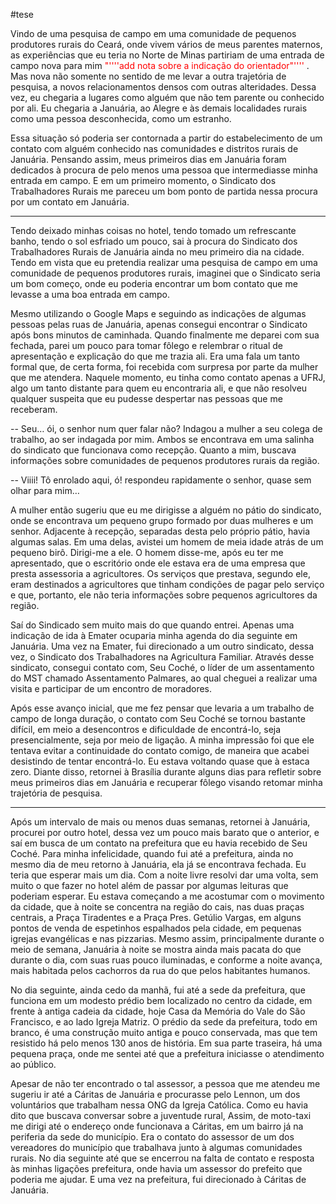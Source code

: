 
#tese 

Vindo de uma pesquisa de campo em uma comunidade de pequenos produtores rurais do Ceará, onde vivem vários de meus parentes maternos, as experiências que eu teria no Norte de Minas partiriam de uma entrada de campo nova para mim <font color = "red"> "''''add nota sobre a indicação do orientador"'''' </font>. Mas nova não somente no sentido de me levar a outra trajetória de pesquisa, a novos relacionamentos densos com outras alteridades.  Dessa vez, eu chegaria a lugares como alguém que não tem parente ou conhecido por ali. Eu chegaria a Januária, ao Alegre e às demais localidades rurais como uma pessoa desconhecida, como um estranho. 

Essa situação só poderia ser contornada a partir do estabelecimento de um contato com alguém conhecido nas comunidades e distritos rurais de Januária. Pensando assim, meus primeiros dias em Januária foram dedicados à procura de pelo menos uma pessoa que intermediasse minha entrada em campo. E em um primeiro momento, o Sindicato dos Trabalhadores Rurais me pareceu um bom ponto de partida nessa procura por um contato em Januária.
***
Tendo deixado minhas coisas no hotel, tendo tomado um refrescante banho, tendo o sol esfriado um pouco, sai à procura do Sindicato dos Trabalhadores Rurais de Januária ainda no meu primeiro dia na cidade. Tendo em vista que eu pretendia realizar uma pesquisa de campo em uma comunidade de pequenos produtores rurais, imaginei que o Sindicato seria um bom começo, onde eu poderia encontrar um bom contato que me levasse a uma boa entrada em campo. 

Mesmo utilizando o Google Maps e seguindo as indicações de algumas pessoas pelas ruas de Januária, apenas consegui encontrar o Sindicato após bons minutos de caminhada. Quando finalmente me deparei com sua fechada, parei um pouco para tomar fôlego e relembrar o ritual de apresentação e explicação do que me trazia ali. Era uma fala um tanto formal que, de certa forma, foi recebida com surpresa por parte da mulher que me atendera. Naquele momento, eu tinha como contato apenas a UFRJ, algo um tanto distante para quem eu encontraria ali, e que não resolveu qualquer suspeita que eu pudesse despertar nas pessoas que me receberam. 


-- Seu… ói, o senhor num quer falar não? Indagou a mulher a seu colega de trabalho, ao ser indagada por mim. Ambos se encontrava em uma salinha do sindicato que funcionava como recepção. Quanto a mim, buscava informações sobre comunidades de pequenos produtores rurais da região.

-- Viiii! Tô enrolado aqui, ó! respondeu rapidamente o senhor, quase sem olhar para mim…

A mulher então sugeriu que eu me dirigisse a alguém no pátio do sindicato, onde se encontrava um pequeno grupo formado por duas mulheres e um senhor. Adjacente à recepção, separadas desta pelo próprio pátio, havia algumas salas. Em uma delas, avistei um homem de meia idade atrás de um pequeno birô. Dirigi-me a ele. O homem disse-me, após eu ter me apresentado, que o escritório onde ele estava era de uma empresa que presta assessoria a agricultores. Os serviços que prestava, segundo ele, eram destinados a agricultores que tinham condições de pagar pelo serviço e que, portanto, ele não teria informações sobre pequenos agricultores da região. 

Saí do Sindicado sem muito mais do que quando entrei. Apenas uma indicação de ida à Emater ocuparia minha agenda do dia seguinte em Januária. Uma vez na Emater, fui direcionado a um outro sindicato, dessa vez, o Sindicato dos Trabalhadores na Agricultura Familiar. Através desse sindicato, consegui contato com, Seu Coché, o líder de um assentamento do MST chamado Assentamento Palmares, ao qual cheguei a realizar uma visita e participar de um encontro de moradores. 

Após esse avanço inicial, que me fez pensar que levaria a um trabalho de campo de longa duração, o contato com Seu Coché se tornou bastante difícil, em meio a desencontros e dificuldade de encontrá-lo, seja presencialmente, seja por meio de ligação. A minha impressão foi que ele tentava evitar a continuidade do contato comigo, de maneira que acabei desistindo de tentar encontrá-lo. Eu estava voltando quase que à estaca zero. Diante disso, retornei à Brasília durante alguns dias para refletir sobre meus primeiros dias em Januária e recuperar fôlego visando retomar minha trajetória de pesquisa.    
***

Após um intervalo de mais ou menos duas semanas, retornei à Januária, procurei por outro hotel, dessa vez um pouco mais barato que o anterior, e saí em busca de um contato na prefeitura que eu havia recebido de Seu Coché. Para minha infelicidade, quando fui até a prefeitura, ainda no mesmo dia de meu retorno à Januária, ela já se encontrava fechada. Eu teria que esperar mais um dia. 
Com a noite livre resolvi dar uma volta, sem muito o que fazer no hotel além de passar por algumas leituras que poderiam esperar. Eu estava começando a me acostumar com o movimento da cidade, que à noite se concentra na região do cais, nas duas praças centrais, a Praça Tiradentes e a Praça Pres. Getúlio Vargas, em alguns pontos de venda de espetinhos espalhados pela cidade, em pequenas igrejas evangélicas e nas pizzarias. Mesmo assim, principalmente durante o meio de semana, Januária à noite se mostra ainda mais pacata do que durante o dia, com suas ruas pouco iluminadas, e conforme a noite avança, mais habitada pelos cachorros da rua do que pelos habitantes humanos. 

No dia seguinte, ainda cedo da manhã, fui até a sede da prefeitura, que funciona em um modesto prédio bem localizado no centro da cidade, em frente à antiga cadeia da cidade, hoje Casa da Memória do Vale do São Francisco, e ao lado Igreja Matriz. O prédio da sede da prefeitura, todo em branco, é uma construção muito antiga e pouco conservada, mas que tem resistido há pelo menos 130 anos de história. Em sua parte traseira, há uma pequena praça, onde me sentei até que a prefeitura iniciasse o atendimento ao público. 

Apesar de não ter encontrado o tal assessor, a pessoa que me atendeu me sugeriu ir até a Cáritas de Januária e procurasse pelo Lennon, um dos voluntários que trabalham nessa ONG da Igreja Católica. Como eu havia dito que buscava conversar  sobre a juventude rural, Assim, de moto-taxi me dirigi até o endereço onde funcionava a Cáritas, em um bairro já na periferia da sede do município. Era o contato do assessor de um dos vereadores do município que trabalhava junto à algumas comunidades rurais. No dia seguinte  até que se encerrou na falta de contato e resposta às minhas ligações prefeitura, onde havia um assessor do prefeito que poderia me ajudar. E uma vez na prefeitura, fui direcionado à Cáritas de Januária. 